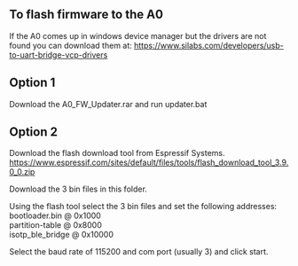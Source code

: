 To flash firmware to the A0
---------------------------

If the A0 comes up in windows device manager but the drivers are not found you can download them at:
https://www.silabs.com/developers/usb-to-uart-bridge-vcp-drivers

Option 1
---------
Download the A0_FW_Updater.rar and run updater.bat


Option 2
---------
Download the flash download tool from Espressif Systems.
https://www.espressif.com/sites/default/files/tools/flash_download_tool_3.9.0_0.zip

Download the 3 bin files in this folder.

Using the flash tool select the 3 bin files and set the following addresses:<br />
bootloader.bin    @ 0x1000<br />
partition-table   @ 0x8000<br />
isotp_ble_bridge  @ 0x10000<br />

Select the baud rate of 115200 and com port (usually 3) and click start.
